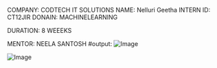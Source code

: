 COMPANY: CODTECH IT SOLUTIONS
NAME: Nelluri Geetha
INTERN ID: CT12JIR
DONAIN: MACHINELEARNING

DURATION: 8 WEEEKS

MENTOR: NEELA SANTOSH
#output: 
![Image](https://github.com/user-attachments/assets/7534f76e-b835-477f-b94c-454bba217b91)

![Image](https://github.com/user-attachments/assets/7bd59c96-debb-480e-ae4a-07eddb29450f)

